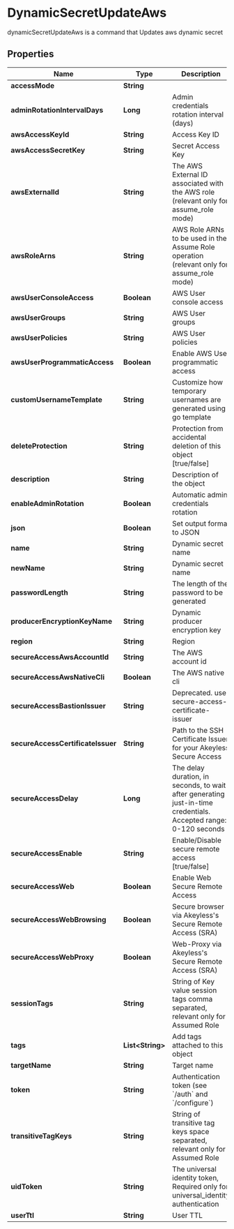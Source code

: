 

# DynamicSecretUpdateAws

dynamicSecretUpdateAws is a command that Updates aws dynamic secret

## Properties

| Name | Type | Description | Notes |
|------------ | ------------- | ------------- | -------------|
|**accessMode** | **String** |  |  [optional] |
|**adminRotationIntervalDays** | **Long** | Admin credentials rotation interval (days) |  [optional] |
|**awsAccessKeyId** | **String** | Access Key ID |  [optional] |
|**awsAccessSecretKey** | **String** | Secret Access Key |  [optional] |
|**awsExternalId** | **String** | The AWS External ID associated with the AWS role (relevant only for assume_role mode) |  [optional] |
|**awsRoleArns** | **String** | AWS Role ARNs to be used in the Assume Role operation (relevant only for assume_role mode) |  [optional] |
|**awsUserConsoleAccess** | **Boolean** | AWS User console access |  [optional] |
|**awsUserGroups** | **String** | AWS User groups |  [optional] |
|**awsUserPolicies** | **String** | AWS User policies |  [optional] |
|**awsUserProgrammaticAccess** | **Boolean** | Enable AWS User programmatic access |  [optional] |
|**customUsernameTemplate** | **String** | Customize how temporary usernames are generated using go template |  [optional] |
|**deleteProtection** | **String** | Protection from accidental deletion of this object [true/false] |  [optional] |
|**description** | **String** | Description of the object |  [optional] |
|**enableAdminRotation** | **Boolean** | Automatic admin credentials rotation |  [optional] |
|**json** | **Boolean** | Set output format to JSON |  [optional] |
|**name** | **String** | Dynamic secret name |  |
|**newName** | **String** | Dynamic secret name |  [optional] |
|**passwordLength** | **String** | The length of the password to be generated |  [optional] |
|**producerEncryptionKeyName** | **String** | Dynamic producer encryption key |  [optional] |
|**region** | **String** | Region |  [optional] |
|**secureAccessAwsAccountId** | **String** | The AWS account id |  [optional] |
|**secureAccessAwsNativeCli** | **Boolean** | The AWS native cli |  [optional] |
|**secureAccessBastionIssuer** | **String** | Deprecated. use secure-access-certificate-issuer |  [optional] |
|**secureAccessCertificateIssuer** | **String** | Path to the SSH Certificate Issuer for your Akeyless Secure Access |  [optional] |
|**secureAccessDelay** | **Long** | The delay duration, in seconds, to wait after generating just-in-time credentials. Accepted range: 0-120 seconds |  [optional] |
|**secureAccessEnable** | **String** | Enable/Disable secure remote access [true/false] |  [optional] |
|**secureAccessWeb** | **Boolean** | Enable Web Secure Remote Access |  [optional] |
|**secureAccessWebBrowsing** | **Boolean** | Secure browser via Akeyless&#39;s Secure Remote Access (SRA) |  [optional] |
|**secureAccessWebProxy** | **Boolean** | Web-Proxy via Akeyless&#39;s Secure Remote Access (SRA) |  [optional] |
|**sessionTags** | **String** | String of Key value session tags comma separated, relevant only for Assumed Role |  [optional] |
|**tags** | **List&lt;String&gt;** | Add tags attached to this object |  [optional] |
|**targetName** | **String** | Target name |  [optional] |
|**token** | **String** | Authentication token (see &#x60;/auth&#x60; and &#x60;/configure&#x60;) |  [optional] |
|**transitiveTagKeys** | **String** | String of transitive tag keys space separated, relevant only for Assumed Role |  [optional] |
|**uidToken** | **String** | The universal identity token, Required only for universal_identity authentication |  [optional] |
|**userTtl** | **String** | User TTL |  [optional] |



